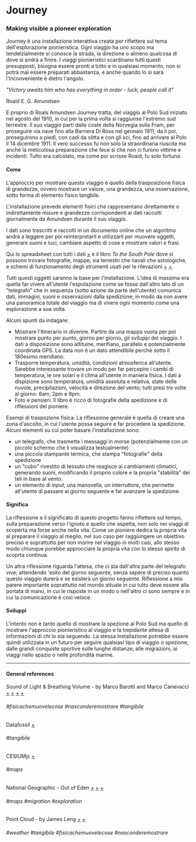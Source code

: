 # Journey
### Making visible a pioneer exploration

Journey è una installazione interattiva creata per riflettere sul tema dell'esplorazione pionieristica. Ogni viaggio ha uno scopo ma tendelzialmente si conosce la strada, la direzione o almeno qualcosa di dove si andrà a finire. I viaggi pionieristici scardinano tutti questi presupposti, bisogna essere pronti a tutto e in qualsiasi momento, non si potrà mai essere preparati abbastanza, e anche quando lo si sarà l'inconveniente è dietro l'angolo.

*"Victory awaits him who has everything in order - luck, people call it"*

Roald E. G. Amundsen

E proprio di Roals Amundsen Journey tratta, del viaggio al Polo Sud iniziato nel agosto del 1910, in cui per la prima volta si raggiunse l'estremo sud terrestre.
Il suo viaggio parti dalle coste della Norvegia sulla Fram, per proseguire via nave fino alla Barriera Di Ross nel gennaio 1911; da li poi, proseguirono a piedi, con cadi da slitta e con gli sci, fino ad arrivare al Polo il 14 dicembre 1911.
Il vero successo fu non solo la straordinaria riuscita ma anche la meticolosa preparazione che fece si che non ci furono vittime e incidenti. Tutto era calcolato, ma come poi scrisse Roald, fu solo fortuna.

#### Come

L'approccio per mostrare questo viaggio è quello della trasposizione fisica di grandezze, ovvero mostrare un valore, una grandezza, una osservazione, sotto forma di elemento fisico tangbile.

L'installazione prevede elementi fisici che rappresentano direttamente o indirettamente misure e grandezze corrispondenti ai dati raccolti giornalmente da Amundsen durante il suo viaggio.

I dati sono trascritti e raccolti in un documento online che un algoritmo andrà a leggere per poi reinterpretarli e utilizzarli per muovere oggetti, generare suoni e luci, cambiare aspetto di cose e mostrare valori e frasi.

Qui lo spreadsheet con tutti i dati [+](https://docs.google.com/spreadsheets/d/1ANHdO0Fx0J3G1agS3I5Wg1nly-AyvrJ3mE8oZBDyf6c/edit#gid=1143805117) e il libro *To the South Pole* dove si possono trovare fotografie, mappe, sia terrestri che navali che astologiche, e schemi di funzionamento degli strumenti usati per le rilevazioni [+](http://www.gutenberg.org/ebooks/3414) [+](http://www.gutenberg.org/ebooks/3415).

Tutti questi oggetti saranno la base per l'installazione.
L'idea di massima era quella far vivere all'utente l'espolazione come se fosse dall'altro lato di un "telegrafo" che in sequenza (sotto azione da parte dell'utente) comunica dati, immagini, suoni e osservazioni dalla spedizione; in modo da non avere una panoramica totale del viaggio ma di vivere ogni momento come una esplorazione a sua volta.

Alcuni spunti da indagare:

- Mostrare l'itinerario in divenire. Partire da una mappa vuota per poi mostrare punto per punto, giorno per giorno, gli sviluppi del viaggio. I dati a disposizione sono altituine, merifiano, parallelo e potenzialmente coordinata GPS. La data non è un dato attendibile perchè sotto il 180esimo meridiano.
- Trasporre temperatura, umidità, condizioni atmosferica all'utente. Sarebbe interessante trovare un modo per far percepire i cambi di temperatura, le ore solari e il clima all'utente in maniera fisica. I dati a dispizione sono temperatura, umidità assoluta e relativa, state delle nuvole, precipitazioni, velocità e direzione del vento; tutti presi tre volte al giorno: 8am, 2pm e 8pm.
- Foto e pensieri. Il libro è ricco di fotografie della spedizione e di riflessioni del pioniere.

Esempi di traspozione fisica:
La riflessione generale è quella di creare una zona d'ascolto, in cui l'utente possa seguire e far procedere la spedizione.
Alcuni elementi su cui poter basare l'installazione sono:
- un telegrafo, che trasmette i messaggi in morse (potenzialmente con un piccolo schermo che li visualizza testualmente)
- una piccola stampante termica, che stampa "fotografie" della spedizione
- un "cubo" rivestito di tessuto che reagisce ai cambiamenti climatici, generando suoni, modificando il proprio colore e la propria "stabilità" dei teli in base al vento.
- un elemento di *input*, una manovella, un interruttore, che permette all'utente di passare al giorno seguente e far avanzare la spedizione.

#### Significa

La riflessione e il significato di questo progetto fanno riflettere sul tempo, sulla preparazione verso l'ignoto e quello che aspetta, non solo nei viaggi di scoperta ma forse anche nella vita.
Come un pioniere dedica la propria vita al preparare il viaggio al meglio, nel suo caso per raggiungere un obiettivo preciso e soprattutto per non morire nel viaggio in molti casi, allo stesso modo chiunque porebbe approcciare la propria vita con lo stesso spirito di scoprta continua.

Un altra riflessione riguarda l'attesa, che ci sta dall'altra parte del telegrafo vive; attendendo 'esito del giorno seguente, senza sapere di preciso quanto questo viaggio durerà e se esisterà un giorno seguente. Riflessione a mio parere importante soprattutto nel mondo attuale in cui tutto deve essere alla portata di mano, in cui le risposte in un modo o nell'altro ci sono sempre e in cui la comunicazione è così veloce.

#### Sviluppi

L'intento non è tanto quello di mostrare la spezione al Polo Sud ma quello di mostrare l'approccio pionieristico al viaggio e la trepidante attesa di informazioni di chi lo sta seguendo.
La stessa installazione potrebbe essere quindi utilizzata in un futuro per seguire qualsiasi tipo di viaggio o spezione, dalle grandi conquiste sportive sulle lunghe distanze, alle migrazioni, ai viaggi nello spazio o nelle profondità marine.

***

#### General references

Sound of Light & Breathing Volume - by Marco Barotti and Marco Canevacci
[+](http://www.everydaylistening.com/articles/2015/1/28/sound-of-light.html)
[+](http://www.everydaylistening.com/articles/2015/10/28/breathing-volume.html)
[+](https://vimeo.com/142776337)
[+](https://vimeo.com/110137909)
###### #fisicachemuovelecose #nasconderemostrare #tangibile

Datafossil
[+](https://datafossil.xyz/)
###### #tangibile

CESIUMjs
[+](https://cesiumjs.org/)
###### #maps


National Geographic - Out of Eden
[+](https://www.nationalgeographic.org/projects/out-of-eden-walk/#section-5)
[+](http://worldmap.harvard.edu/maps/completed_route)
[+](https://gis.harvard.edu/services/project-consultation/project-resume/mapping-out-eden-walk-project)
###### #maps #migration #exploration


Point Cloud - by James Leng
[+](https://www.archisearch.gr/architecture/point-cloud-by-james-leng/)
[+](https://vimeo.com/42896836)
###### #weather #tangibile #fisicachemuovelecose #nasconderemostrare
